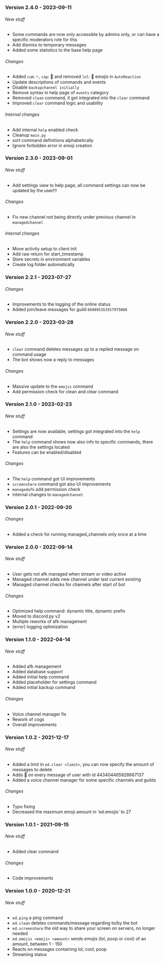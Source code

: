 ### Version 2.4.0 - 2023-09-11
###### New stuff
- Some commands are now only accessible by admins only, or can have a specific moderators role for this
- Add dismiss to temporary messages
- Added some statistics to the base help page
###### Changes
- Added `cum`: 💦, `cap`: 🧢 and removed `lol`: 🍭 emojis in `AutoReaction`
- Update descriptions of commands and events
- Disable `backupchannel initially`
- Remove syntax in help page of `events` category 
- Removed `clean` command, it got integrated into the `clear` command
- Improved `clear` command logic and usability
###### Internal changes
- Add internal `help` enabled check
- Cleanup `main.py`
- sort command definitions alphabetically
- Ignore forbidden error in emoji creation

### Version 2.3.0 - 2023-09-01
###### New stuff
- Add settings view to help page, all command settings can now be updated by the user!!!
###### Changes
- Fix new channel not being directly under previous channel in `managedchannel`
###### Internal changes
- Move activity setup to client init 
- Add raw return for start_timestamp
- Store secrets in environment variables
- Create log folder automatically

### Version 2.2.1 - 2023-07-27
###### Changes
- Improvements to the logging of the online status
- Added join/leave messages for guild `669895353557975080`

### Version 2.2.0 - 2023-03-28
###### New stuff
- `clear` command deletes messages up to a replied message on command usage
- The bot shows now a reply to messages
###### Changes
- Massive update to the `emojis` command
- Add permission check for clean and clear command

### Version 2.1.0 - 2023-02-23
###### New stuff
- Settings are now available, settings got integrated into the `help` command
- The `help` command shows now also info to specific commands, there are also the settings located
- Features can be enabled/disabled
###### Changes
- The `help` command got UI improvements
- `screenshare` command got also UI improvements
- `managedafk` add permission check
- internal changes to `managedchannel`

### Version 2.0.1 - 2022-09-20
###### Changes
- Added a check for running managed_channels only once at a time

### Version 2.0.0 - 2022-09-14
###### New stuff
- User gets not afk managed when stream or video active
- Managed channel adds new channel under last current existing
- Managed channel checks for channels after start of bot
###### Changes
- Optimized help command: dynamic title, dynamic prefix
- Moved to discord.py v2
- Multiple reworks of afk management
- (error) logging optimization

### Version 1.1.0 - 2022-04-14
###### New stuff
- Added afk management
- Added database support
- Added initial help command
- Added placeholder for settings command
- Added initial backup command
###### Changes
- Voice channel manager fix
- Rework of cogs
- Overall improvements

### Version 1.0.2 - 2021-12-17
###### New stuff
- Added a limit in `ed.clear <limit>`, you can now specify the amount of messages to delete
- Adds :billed_cap: on every message of user with id 443404465928667137
- Added a voice channel manager for some specific channels and guilds
###### Changes
- Typo fixing
- Decreased the maximum emoji amount in 'ed.emojis' to 27

### Version 1.0.1 - 2021-09-15
###### New stuff
- Added clear command
###### Changes
- Code improvements

### Version 1.0.0 - 2020-12-21
###### New stuff
- `ed.ping` a ping command
- `ed.clean` deletes commands/message regarding to/by the bot 
- `ed.screenshare` the old way to share your screen on servers, no longer needed
- `ed.emojis <emoji> <amount>` sends emojis (lol, poop or cool) of an amount, between 1 - 150
- Reacts on messages containing lol, cool, poop
- Streaming status